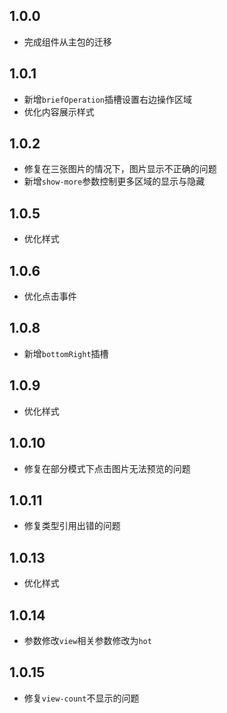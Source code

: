 ## 1.0.0

- 完成组件从主包的迁移

## 1.0.1

- 新增`briefOperation`插槽设置右边操作区域
- 优化内容展示样式

## 1.0.2

- 修复在三张图片的情况下，图片显示不正确的问题
- 新增`show-more`参数控制更多区域的显示与隐藏

## 1.0.5

- 优化样式

## 1.0.6

- 优化点击事件

## 1.0.8

- 新增`bottomRight`插槽

## 1.0.9

- 优化样式

## 1.0.10

- 修复在部分模式下点击图片无法预览的问题

## 1.0.11

- 修复类型引用出错的问题

## 1.0.13

- 优化样式

## 1.0.14

- 参数修改`view`相关参数修改为`hot`

## 1.0.15

- 修复`view-count`不显示的问题